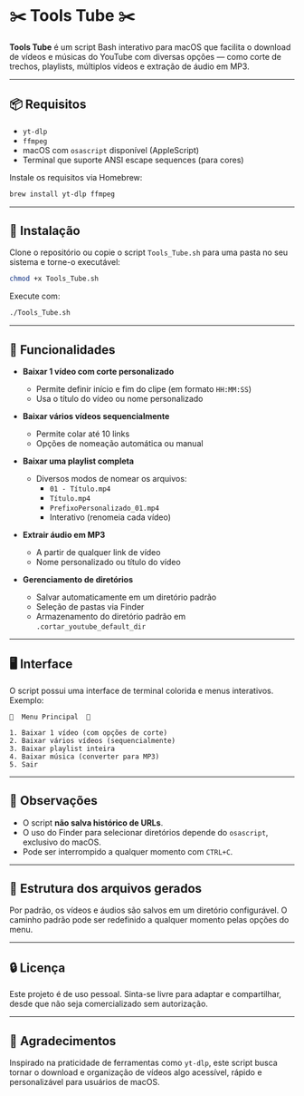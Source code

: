 # ✂️ Tools Tube ✂️

**Tools Tube** é um script Bash interativo para macOS que facilita o download de vídeos e músicas do YouTube com diversas opções — como corte de trechos, playlists, múltiplos vídeos e extração de áudio em MP3.

---

## 📦 Requisitos

- `yt-dlp`
- `ffmpeg`
- macOS com `osascript` disponível (AppleScript)
- Terminal que suporte ANSI escape sequences (para cores)

Instale os requisitos via Homebrew:

```bash
brew install yt-dlp ffmpeg
```

---

## 🚀 Instalação

Clone o repositório ou copie o script `Tools_Tube.sh` para uma pasta no seu sistema e torne-o executável:

```bash
chmod +x Tools_Tube.sh
```

Execute com:

```bash
./Tools_Tube.sh
```

---

## 🎯 Funcionalidades

- **Baixar 1 vídeo com corte personalizado**
  - Permite definir início e fim do clipe (em formato `HH:MM:SS`)
  - Usa o título do vídeo ou nome personalizado

- **Baixar vários vídeos sequencialmente**
  - Permite colar até 10 links
  - Opções de nomeação automática ou manual

- **Baixar uma playlist completa**
  - Diversos modos de nomear os arquivos:
    - `01 - Título.mp4`
    - `Título.mp4`
    - `PrefixoPersonalizado_01.mp4`
    - Interativo (renomeia cada vídeo)

- **Extrair áudio em MP3**
  - A partir de qualquer link de vídeo
  - Nome personalizado ou título do vídeo

- **Gerenciamento de diretórios**
  - Salvar automaticamente em um diretório padrão
  - Seleção de pastas via Finder
  - Armazenamento do diretório padrão em `.cortar_youtube_default_dir`

---

## 🖥️ Interface

O script possui uma interface de terminal colorida e menus interativos. Exemplo:

```
🌟  Menu Principal  🌟

1. Baixar 1 vídeo (com opções de corte)
2. Baixar vários vídeos (sequencialmente)
3. Baixar playlist inteira
4. Baixar música (converter para MP3)
5. Sair
```

---

## 📝 Observações

- O script **não salva histórico de URLs**.
- O uso do Finder para selecionar diretórios depende do `osascript`, exclusivo do macOS.
- Pode ser interrompido a qualquer momento com `CTRL+C`.

---

## 📁 Estrutura dos arquivos gerados

Por padrão, os vídeos e áudios são salvos em um diretório configurável. O caminho padrão pode ser redefinido a qualquer momento pelas opções do menu.

---

## 🔒 Licença

Este projeto é de uso pessoal. Sinta-se livre para adaptar e compartilhar, desde que não seja comercializado sem autorização.

---

## 🙌 Agradecimentos

Inspirado na praticidade de ferramentas como `yt-dlp`, este script busca tornar o download e organização de vídeos algo acessível, rápido e personalizável para usuários de macOS.
